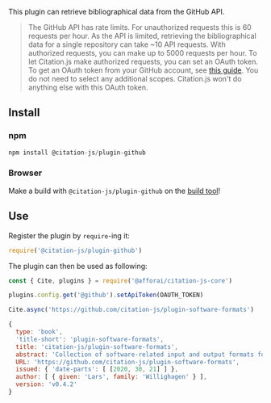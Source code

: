 This plugin can retrieve bibliographical data from the GitHub API.

> The GitHub API has rate limits. For unauthorized requests this is 60 requests per hour. As the API is limited, retrieving the bibliographical data for a single repository can take ~10 API requests. With authorized requests, you can make up to 5000 requests per hour. To let Citation.js make authorized requests, you can set an OAuth token. To get an OAuth token from your GitHub account, see [this guide](https://help.github.com/articles/creating-a-personal-access-token-for-the-command-line/). You do not need to select any additional scopes. Citation.js won't do anything else with this OAuth token.

## Install

### npm

```js
npm install @citation-js/plugin-github
```

### Browser

Make a build with `@citation-js/plugin-github` on the [build tool](https://juniper-coat.glitch.me)!

## Use

Register the plugin by `require`-ing it:

```js
require('@citation-js/plugin-github')
```

The plugin can then be used as following:

```js
const { Cite, plugins } = require('@afforai/citation-js-core')

plugins.config.get('@github').setApiToken(OAUTH_TOKEN)

Cite.async('https://github.com/citation-js/plugin-software-formats')

{
  type: 'book',
  'title-short': 'plugin-software-formats',
  title: 'citation-js/plugin-software-formats',
  abstract: 'Collection of software-related input and output formats for Citation.js',
  URL: 'https://github.com/citation-js/plugin-software-formats',
  issued: { 'date-parts': [ [2020, 30, 21] ] },
  author: [ { given: 'Lars', family: 'Willighagen' } ],
  version: 'v0.4.2'
}
```
